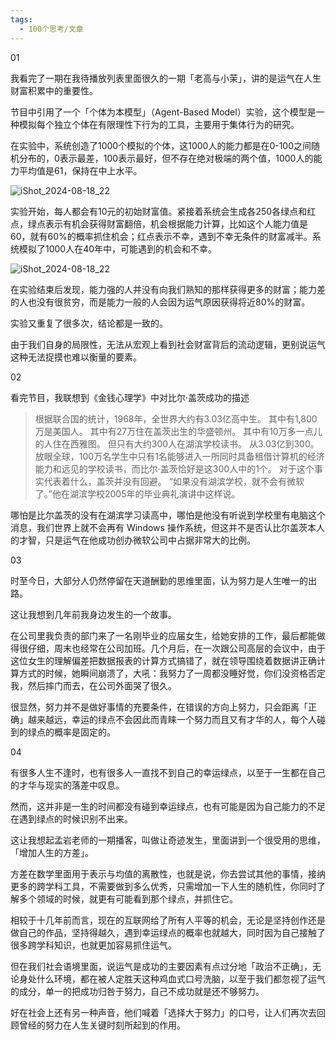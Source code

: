 ```yaml
---
tags:
  - 100个思考/文章
---
```


01

我看完了一期在我待播放列表里面很久的一期「老高与小茉」，讲的是运气在人生财富积累中的重要性。

节目中引用了一个「个体为本模型」（Agent-Based Model）实验，这个模型是一种模拟每个独立个体在有限理性下行为的工具，主要用于集体行为的研究。

在实验中，系统创造了1000个模拟的个体，这1000人的能力都是在0-100之间随机分布的，0表示最差，100表示最好，但不存在绝对极端的两个值，1000人的能力平均值是61，保持在中上水平。

![iShot_2024-08-18_22](https://github.com/ivone-liu/picx-images-hosting/raw/master/20240818/iShot_2024-08-18_22.14.39.64ds23l01r.webp)

实验开始，每人都会有10元的初始财富值。紧接着系统会生成各250各绿点和红点，绿点表示有机会获得财富翻倍，机会根据能力计算，比如这个人能力值是60，就有60%的概率抓住机会；红点表示不幸，遇到不幸无条件的财富减半。系统模拟了1000人在40年中，可能遇到的机会和不幸。

![iShot_2024-08-18_22](https://github.com/ivone-liu/picx-images-hosting/raw/master/20240818/iShot_2024-08-18_22.15.45.1023ctl2th.webp)

在实验结束后发现，能力强的人并没有向我们熟知的那样获得更多的财富；能力差的人也没有很贫穷，而是能力一般的人会因为运气原因获得将近80%的财富。

实验又重复了很多次，结论都是一致的。

由于我们自身的局限性，无法从宏观上看到社会财富背后的流动逻辑，更别说运气这种无法捉摸也难以衡量的要素。

02

看完节目，我联想到《金钱心理学》中对比尔·盖茨成功的描述

> 根据联合国的统计，1968年，全世界大约有3.03亿高中生。
> 其中有1,800万是美国人。
> 其中有27万住在盖茨出生的华盛顿州。
> 其中有10万多一点儿的人住在西雅图。
> 但只有大约300人在湖滨学校读书。
> 从3.03亿到300。
> 放眼全球，100万名学生中只有1名能够进入一所同时具备租借计算机的经济能力和远见的学校读书，而比尔·盖茨恰好是这300人中的1个。
> 对于这个事实代表着什么，盖茨并没有回避。
> “如果没有湖滨学校，就不会有微软了。”他在湖滨学校2005年的毕业典礼演讲中这样说。

哪怕是比尔盖茨的没有在湖滨学习读高中，哪怕是他没有听说到学校里有电脑这个消息，我们世界上就不会再有 Windows 操作系统，但这并不是否认比尔盖茨本人的才智，只是运气在他成功创办微软公司中占据非常大的比例。


03

时至今日，大部分人仍然停留在天道酬勤的思维里面，认为努力是人生唯一的出路。

这让我想到几年前我身边发生的一个故事。

在公司里我负责的部门来了一名刚毕业的应届女生，给她安排的工作，最后都能做得很仔细，周末也经常在公司加班。几个月后，在一次跟公司高层的会议中，由于这位女生的理解偏差把数据报表的计算方式搞错了，就在领导围绕着数据讲正确计算方式的时候，她瞬间崩溃了，大吼：我努力了一周都没睡好觉，你们没资格否定我，然后摔门而去，在公司外面哭了很久。

很显然，努力并不是做好事情的充要条件，在错误的方向上努力，只会距离「正确」越来越远，幸运的绿点不会因此而青睐一个努力而且又有才华的人，每个人碰到的绿点的概率是固定的。


04

有很多人生不逢时，也有很多人一直找不到自己的幸运绿点，以至于一生都在自己的才华与现实的落差中叹息。

然而，这并非是一生的时间都没有碰到幸运绿点，也有可能是因为自己能力的不足在遇到绿点的时候识别不出来。

这让我想起孟岩老师的一期播客，叫做让奇迹发生，里面讲到一个很受用的思维，「增加人生的方差」。

方差在数学里面用于表示与均值的离散性，也就是说，你去尝试其他的事情，接纳更多的跨学科工具，不需要做到多么优秀，只需增加一下人生的随机性，你同时了解多个领域的时候，就更有可能看到那个绿点，并抓住它。

相较于十几年前而言，现在的互联网给了所有人平等的机会，无论是坚持创作还是做自己的作品，坚持得越久，遇到幸运绿点的概率也就越大，同时因为自己接触了很多跨学科知识，也就更加容易抓住运气。

但在我们社会语境里面，说运气是成功的主要因素有点过分地「政治不正确」，无论身处什么环境，都在被人定胜天这种鸡血式口号洗脑，以至于我们都忽视了运气的成分，单一的把成功归咎于努力，自己不成功就是还不够努力。

好在社会上还有另一种声音，他们喊着「选择大于努力」的口号，让人们再次去回顾曾经的努力在人生关键时刻所起到的作用。
